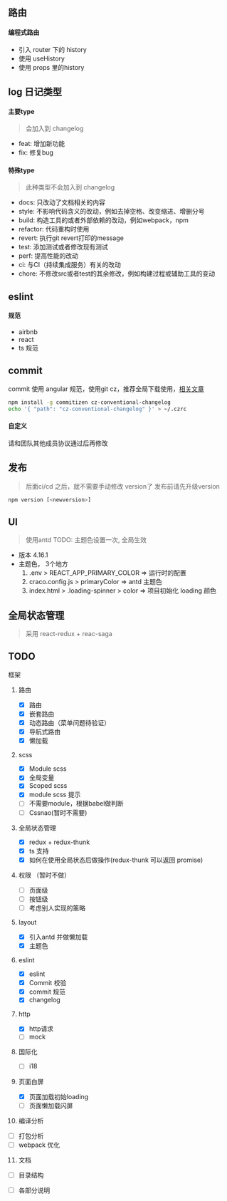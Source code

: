 ## 路由

#### 编程式路由
* 引入 router 下的 history
* 使用 useHistory
* 使用 props 里的history

## log 日记类型
#### 主要type
> 会加入到 changelog
* feat:     增加新功能
* fix:      修复bug
 
#### 特殊type
> 此种类型不会加入到 changelog
* docs:     只改动了文档相关的内容
* style:    不影响代码含义的改动，例如去掉空格、改变缩进、增删分号
* build:    构造工具的或者外部依赖的改动，例如webpack，npm
* refactor: 代码重构时使用
* revert:   执行git revert打印的message
* test:     添加测试或者修改现有测试
* perf:     提高性能的改动
* ci:       与CI（持续集成服务）有关的改动
* chore:    不修改src或者test的其余修改，例如构建过程或辅助工具的变动

## eslint
#### 规范
* airbnb
* react
* ts 规范

## commit
commit 使用 angular 规范，使用git cz，推荐全局下载使用，[相关文章](https://juejin.cn/post/6844903606815064077)
```sh
npm install -g commitizen cz-conventional-changelog
echo '{ "path": "cz-conventional-changelog" }' > ~/.czrc
```
#### 自定义
请和团队其他成员协议通过后再修改

## 发布
> 后面ci/cd 之后，就不需要手动修改 version了
发布前请先升级version
```sh
npm version [<newversion>]
```


## UI
> 使用antd
TODO: 主题色设置一次, 全局生效

* 版本 4.16.1
* 主题色， 3个地方
  1. .env > REACT_APP_PRIMARY_COLOR => 运行时的配置
  2. craco.config.js > primaryColor => antd 主题色
  3. index.html > .loading-spinner > color => 项目初始化 loading 颜色


## 全局状态管理
> 采用 react-redux + reac-saga 

## TODO

框架

1. 路由

   - [x] 路由
   - [x] 嵌套路由
   - [x] 动态路由（菜单问题待验证）
   - [x] 导航式路由
   - [x] 懒加载

2. scss

   - [x] Module scss
   - [x] 全局变量
   - [x] Scoped scss
   - [x] module scss 提示
   - [ ] 不需要module，根据babel做判断
   - [ ] Cssnao(暂时不需要)

3. 全局状态管理

   - [x] redux + redux-thunk
   - [x] ts 支持
   - [x] 如何在使用全局状态后做操作(redux-thunk 可以返回 promise)

4. 权限 （暂时不做）

   - [ ] 页面级
   - [ ] 按钮级
   - [ ] 考虑别人实现的策略

5. layout

   - [x] 引入antd 并做懒加载
   - [x] 主题色

6. eslint
   - [x] eslint
   - [x] Commit 校验
   - [x] commit 规范
   - [x] changelog

7. http
   - [x] http请求
   - [ ] mock

8. 国际化
   - [ ] i18

9. 页面白屏
   - [x] 页面加载初始loading
   - [ ] 页面懒加载闪屏

10. 编译分析
   - [ ] 打包分析
   - [ ] webpack 优化

11. 文档

   - [ ] 目录结构
   - [ ] 各部分说明

